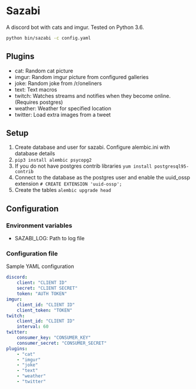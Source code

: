 Sazabi
======

A discord bot with cats and imgur. Tested on Python 3.6.

```bash
python bin/sazabi -c config.yaml
```

## Plugins
* cat: Random cat picture
* imgur: Random imgur picture from configured galleries
* joke: Random joke from /r/oneliners
* text: Text macros
* twitch: Watches streams and notifies when they become online.
  (Requires postgres)
* weather: Weather for specified location
* twitter: Load extra images from a tweet

## Setup
1.  Create database and user for sazabi. Configure alembic.ini with database details
2.  `pip3 install alembic psycopg2`
3.  If you do not have postgres contrib libraries `yum install postgresql95-contrib`
4.  Connect to the database as the postgres user and enable the uuid_ossp extension
    `# CREATE EXTENSION 'uuid-ossp';`
5.  Create the tables `alembic upgrade head`

## Configuration

### Environment variables
* SAZABI_LOG: Path to log file

### Configuration file
Sample YAML configuration
```yaml
discord:
    client: "CLIENT ID"
    secret: "CLIENT SECRET"
    token: "AUTH TOKEN"
imgur:
    client_id: "CLIENT ID"
    client_token: "TOKEN"
twitch:
    client_id: "CLIENT ID"
    interval: 60
twitter:
    consumer_key: "CONSUMER_KEY"
    consumer_secret: "CONSUMER_SECRET"
plugins:
    - "cat"
    - "imgur"
    - "joke"
    - "text"
    - "weather"
    - "twitter"
```
